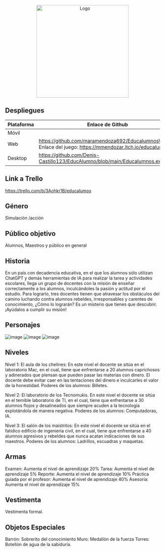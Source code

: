 
<div align="center">
  <img src="https://github.com/Denis-Castillo123/EducAlumno/assets/90641538/c318cb96-d150-4bbe-8f95-3972c8d9f1d4" alt="Logo" width="300">
</div>

## Despliegues
| Plataforma | Enlace de Github |
|------------|-------------------|
| Móvil |  |
| Web | https://github.com/maramendoza692/EducalumnosWeb.git    Enlace del juego: https://mmendozar.itch.io/educalumnos |
| Desktop | https://github.com/Denis-Castillo123/EducAlumno/blob/main/Educalumnos.exe |


## Link a Trello
https://trello.com/b/3Aohkr1B/educalumos 

## Género
Simulación /acción

## Público objetivo 
Alumnos, Maestros y público en general

## Historia
En un país con decadencia educativa, en el que los alumnos sólo utilizan ChatGPT y demás herramientas de IA para realizar la tarea y actividades escolares, llega un grupo de docentes con la misión de enseñar correctamente a los alumnos, inculcándoles la pasión y actitud por el estudio.
Para lograrlo, tres docentes tienen que atravesar los obstáculos del camino luchando contra alumnos rebeldes, irresponsables y carentes de conocimiento, ¿Cómo lo lograrán? Es un misterio que tienes que descubrir. ¡Ayúdalos a cumplir su misión!

## Personajes
![image](https://github.com/Denis-Castillo123/EducAlumno/assets/90641538/6507a96e-f6c7-4676-bb82-49fe860be125)
![image](https://github.com/Denis-Castillo123/EducAlumno/assets/90641538/7cda5fb7-d664-4bdb-ab54-7213b301bf91)
![image](https://github.com/Denis-Castillo123/EducAlumno/assets/90641538/ad7b6630-bfe4-4344-8ce7-7f0c64ea677e)

## Niveles

Nivel 1: El aula de los chelines: En este nivel el docente se sitúa en el laboratorio Mac, en el cual, tiene que enfrentarse a 20 alumnos caprichosos y adinerados que piensan que pueden pasar las materias con dinero. El docente debe evitar caer en las tentaciones del dinero e inculcarles el valor de la honestidad.
Poderes de los alumnos: Billetes.

Nivel 2: El laboratorio de los Tecnomukis. En este nivel el docente se sitúa en el temible laboratorio de TI, en el cual, tiene que enfrentarse a 30 alumnos flojos y desalineados que siempre acuden a la tecnología explotándola de manera negativa.
Poderes de los alumnos: Computadoras, IA.

Nivel 3: El salón de los maistritos: En este nivel el docente se sitúa en el fatídico edificio de ingeniería civil, en el cual, tiene que enfrentarse a 40 alumnos agresivos y rebeldes que nunca acatan indicaciones de sus maestros. 
Poderes de los alumnos: Ladrillos, escuadras y maquetas.

## Armas
Examen: Aumenta el nivel de aprendizaje 20%
Tarea: Aumenta el nivel de aprendizaje 5%
Reporte: Aumenta el nivel de aprendizaje 10%
Práctica guiada por el profesor: Aumenta el nivel de aprendizaje 40%
Asesoría: Aumenta el nivel de aprendizaje 15%

## Vestimenta
Vestimenta formal.

## Objetos Especiales
Barrón: Sobrerito del conocimiento
Muro: Medallón de la fuerza 
Torres: Botellón de agua de la sabiduría.

